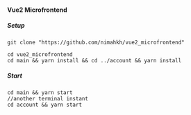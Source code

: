 #### Vue2 Microfrontend 

##### Setup 

``` git clone "https://github.com/nimahkh/vue2_microfrontend" ```

``` 
cd vue2_microfrontend 
cd main && yarn install && cd ../account && yarn install 
```

##### Start 

```
cd main && yarn start 
//another terminal instant
cd account && yarn start
```


